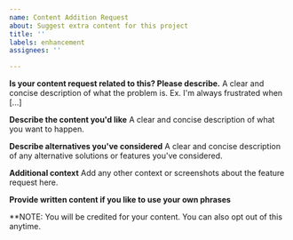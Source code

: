 ```yaml
---
name: Content Addition Request
about: Suggest extra content for this project
title: ''
labels: enhancement
assignees: ''

---
```


**Is your content request related to this? Please describe.**
A clear and concise description of what the problem is. Ex. I'm always frustrated when [...]

**Describe the content you'd like**
A clear and concise description of what you want to happen.

**Describe alternatives you've considered**
A clear and concise description of any alternative solutions or features you've considered.

**Additional context**
Add any other context or screenshots about the feature request here.

**Provide written content if you like to use your own phrases**

**NOTE: You will be credited for your content. You can also opt out of this anytime.
